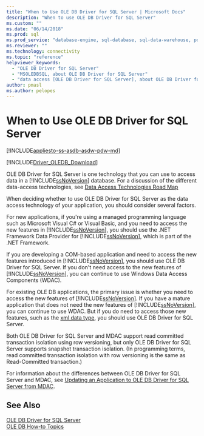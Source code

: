```yaml
---
title: "When to Use OLE DB Driver for SQL Server | Microsoft Docs"
description: "When to use OLE DB Driver for SQL Server"
ms.custom: ""
ms.date: "06/14/2018"
ms.prod: sql
ms.prod_service: "database-engine, sql-database, sql-data-warehouse, pdw"
ms.reviewer: ""
ms.technology: connectivity
ms.topic: "reference"
helpviewer_keywords: 
  - "OLE DB Driver for SQL Server"
  - "MSOLEDBSQL, about OLE DB Driver for SQL Server"
  - "data access [OLE DB Driver for SQL Server], about OLE DB Driver for SQL Server"
author: pmasl
ms.author: pelopes
---
```

# When to Use OLE DB Driver for SQL Server
[!INCLUDE[appliesto-ss-asdb-asdw-pdw-md](../../includes/appliesto-ss-asdb-asdw-pdw-md.md)]

[!INCLUDE[Driver_OLEDB_Download](../../includes/driver_oledb_download.md)]

  OLE DB Driver for SQL Server is one technology that you can use to access data in a [!INCLUDE[ssNoVersion](../../includes/ssnoversion-md.md)] database.  For a discussion of the different data-access technologies, see [Data Access Technologies Road Map](https://go.microsoft.com/fwlink/?LinkID=179186)  
  
 When deciding whether to use OLE DB Driver for SQL Server as the data access technology of your application, you should consider several factors.  
  
 For new applications, if you're using a managed programming language such as Microsoft Visual C# or Visual Basic, and you need to access the new features in [!INCLUDE[ssNoVersion](../../includes/ssnoversion-md.md)], you should use the .NET Framework Data Provider for [!INCLUDE[ssNoVersion](../../includes/ssnoversion-md.md)], which is part of the .NET Framework.  
  
 If you are developing a COM-based application and need to access the new features introduced in [!INCLUDE[ssNoVersion](../../includes/ssnoversion-md.md)], you should use OLE DB Driver for SQL Server. If you don't need access to the new features of [!INCLUDE[ssNoVersion](../../includes/ssnoversion-md.md)], you can continue to use Windows Data Access Components (WDAC).  
  
 For existing OLE DB applications, the primary issue is whether you need to access the new features of [!INCLUDE[ssNoVersion](../../includes/ssnoversion-md.md)]. If you have a mature application that does not need the new features of [!INCLUDE[ssNoVersion](../../includes/ssnoversion-md.md)], you can continue to use WDAC. But if you do need to access those new features, such as the [xml data type](../../t-sql/xml/xml-transact-sql.md), you should use OLE DB Driver for SQL Server.  
  
 Both OLE DB Driver for SQL Server and MDAC support read committed transaction isolation using row versioning, but only OLE DB Driver for SQL Server supports snapshot transaction isolation. (In programming terms, read committed transaction isolation with row versioning is the same as Read-Committed transaction.)  
  
 For information about the differences between OLE DB Driver for SQL Server and MDAC, see [Updating an Application to OLE DB Driver for SQL Server from MDAC](../oledb/applications/updating-an-application-to-oledb-driver-for-sql-server-from-mdac.md).  
  
## See Also  
 [OLE DB Driver for SQL Server](../oledb/oledb-driver-for-sql-server.md)     
 [OLE DB How-to Topics](../oledb/ole-db-how-to/ole-db-how-to-topics.md)  
  
  
